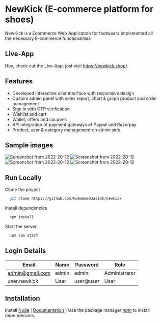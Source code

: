 # NewKick (E-commerce platform for shoes)

NewKick is a Ecommerce Web Application for footwears.Implemented all the
necessary E-commerce functionalities

## Live-App
Hey, check out the Live-App, just visit https://newkick.shop/.

## Features

* Developed interactive user interface with 
 responsive design
* Custom admin panel with sales report, chart
 & graph product and order management
* Sign in with OTP verification
* Wishlist and cart
* Wallet, offers and coupons
* API integration of payment gateways of Paypal 
 and Razorpay
*  Product, user & category management on admin 
 side
 
 ## Sample images

![Screenshot from 2022-20-12](https://res.cloudinary.com/di70gas60/image/upload/v1671616429/https-newkick-shop_e0ugkd.png)
![Screenshot from 2022-20-12](https://res.cloudinary.com/di70gas60/image/upload/v1671616429/https-newkick-shop-allProducts_hzxapz.png)
![Screenshot from 2022-20-12](https://res.cloudinary.com/di70gas60/image/upload/v1671616428/https-newkick-shop-cart-_ldr8fo.png)
![Screenshot from 2022-20-12](https://res.cloudinary.com/di70gas60/image/upload/v1671616513/Screenshot_2022-12-21_152459_ti5sdy.png)



## Run Locally

Clone the project

```bash
  git clone https://github.com/MuhammedJasimk/newkick
```

Install dependencies

```bash
  npm install
```

Start the server

```bash
  npm run start
```

## Login Details

   | Email             | Name | Password | Role       |
   |-------------------|----------|----------|--------------|
   | admin@gmail.com | admin    | admin    | Administrator |
   | user.newkick | User     | user@user    | User  |


## Installation
Install [Node](https://nodejs.org/en/)    (  [Documentation](https://medium.com/devops-with-valentine/how-to-install-node-js-and-npm-on-windows-10-windows-11-139442f90f12) )
Use the package manager [npm](https://www.npmjs.com/) to install dependencies.
